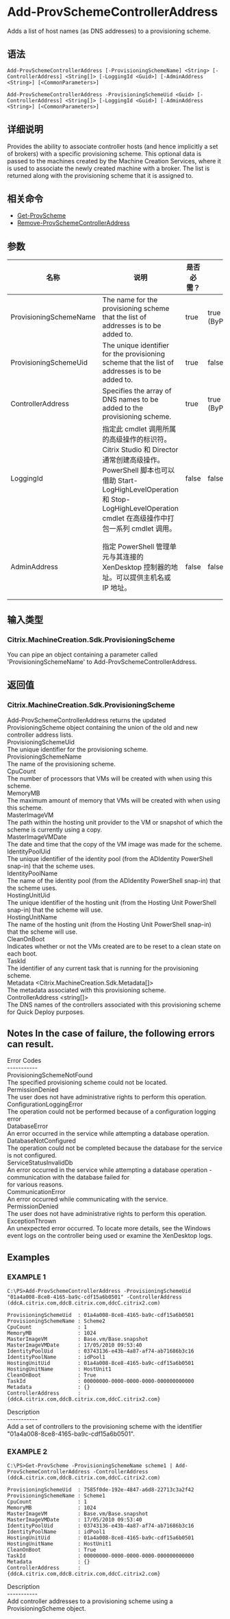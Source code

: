 # Add-ProvSchemeControllerAddress

Adds a list of host names (as DNS addresses) to a provisioning scheme.

## 语法

    Add-ProvSchemeControllerAddress [-ProvisioningSchemeName] <String> [-ControllerAddress] <String[]> [-LoggingId <Guid>] [-AdminAddress <String>] [<CommonParameters>]
    
    Add-ProvSchemeControllerAddress -ProvisioningSchemeUid <Guid> [-ControllerAddress] <String[]> [-LoggingId <Guid>] [-AdminAddress <String>] [<CommonParameters>]
    

## 详细说明

Provides the ability to associate controller hosts (and hence implicitly a set of brokers) with a specific provisioning scheme. This optional data is passed to the machines created by the Machine Creation Services, where it is used to associate the newly created machine with a broker. The list is returned along with the provisioning scheme that it is assigned to.

## 相关命令

- [Get-ProvScheme](Get-ProvScheme.html)
- [Remove-ProvSchemeControllerAddress](Remove-ProvSchemeControllerAddress.html)

## 参数

| 名称                     | 说明                                                                                                                                                                     | 是否必需？ | 管道输入                  | 默认值                                   |
| ---------------------- | ---------------------------------------------------------------------------------------------------------------------------------------------------------------------- | ----- | --------------------- | ------------------------------------- |
| ProvisioningSchemeName | The name for the provisioning scheme that the list of addresses is to be added to.                                                                                     | true  | true (ByPropertyName) |                                       |
| ProvisioningSchemeUid  | The unique identifier for the provisioning scheme that the list of addresses is to be added to.                                                                        | true  | false                 |                                       |
| ControllerAddress      | Specifies the array of DNS names to be added to the provisioning scheme.                                                                                               | true  | true (ByPropertyName) |                                       |
| LoggingId              | 指定此 cmdlet 调用所属的高级操作的标识符。 Citrix Studio 和 Director 通常创建高级操作。 PowerShell 脚本也可以借助 Start-LogHighLevelOperation 和 Stop-LogHighLevelOperation cmdlet 在高级操作中打包一系列 cmdlet 调用。 | false | false                 |                                       |
| AdminAddress           | 指定 PowerShell 管理单元与其连接的 XenDesktop 控制器的地址。可以提供主机名或 IP 地址。                                                                                                              | false | false                 | LocalHost。一旦有 cmdlet 提供了某个值，此值将变为默认值。 |

## 输入类型

### Citrix.MachineCreation.Sdk.ProvisioningScheme  
You can pipe an object containing a parameter called 'ProvisioningSchemeName' to Add-ProvSchemeControllerAddress.

## 返回值

### Citrix.MachineCreation.Sdk.ProvisioningScheme  
Add-ProvSchemeControllerAddress returns the updated ProvisioningScheme object containing the union of the old and new controller address lists.  
ProvisioningSchemeUid <guid>  
The unique identifier for the provisioning scheme.  
ProvisioningSchemeName <string>  
The name of the provisioning scheme.  
CpuCount <int>  
The number of processors that VMs will be created with when using this scheme.  
MemoryMB <int>  
The maximum amount of memory that VMs will be created with when using this scheme.  
MasterImageVM <string>  
The path within the hosting unit provider to the VM or snapshot of which the scheme is currently using a copy.  
MasterImageVMDate <datetime>  
The date and time that the copy of the VM image was made for the scheme.  
IdentityPoolUid <guid>  
The unique identifier of the identity pool (from the ADIdentity PowerShell snap-in) that the scheme uses.  
IdentityPoolName <string>  
The name of the identity pool (from the ADIdentity PowerShell snap-in) that the scheme uses.  
HostingUnitUid <guid>  
The unique identifier of the hosting unit (from the Hosting Unit PowerShell snap-in) that the scheme will use.  
HostingUnitName <string>  
The name of the hosting unit (from the Hosting Unit PowerShell snap-in) that the scheme will use.  
CleanOnBoot <boolean>  
Indicates whether or not the VMs created are to be reset to a clean state on each boot.  
TaskId <guid>  
The identifier of any current task that is running for the provisioning scheme.  
Metadata <Citrix.MachineCreation.Sdk.Metadata[]>  
The metadata associated with this provisioning scheme.  
ControllerAddress <string[]>  
The DNS names of the controllers associated with this provisioning scheme for Quick Deploy purposes.

## Notes In the case of failure, the following errors can result.  
Error Codes  
\---\---\-----  
ProvisioningSchemeNotFound  
The specified provisioning scheme could not be located.  
PermissionDenied  
The user does not have administrative rights to perform this operation.  
ConfigurationLoggingError  
The operation could not be performed because of a configuration logging error  
DatabaseError  
An error occurred in the service while attempting a database operation.  
DatabaseNotConfigured  
The operation could not be completed because the database for the service is not configured.  
ServiceStatusInvalidDb  
An error occurred in the service while attempting a database operation - communication with the database failed for  
for various reasons.  
CommunicationError  
An error occurred while communicating with the service.  
PermissionDenied  
The user does not have administrative rights to perform this operation.  
ExceptionThrown  
An unexpected error occurred. To locate more details, see the Windows event logs on the controller being used or examine the XenDesktop logs.

## Examples

### EXAMPLE 1

    C:\PS>Add-ProvSchemeControllerAddress -ProvisioningSchemeUid "01a4a008-8ce8-4165-ba9c-cdf15a6b0501" -ControllerAddress (ddcA.citrix.com,ddcB.citrix.com,ddcC.citrix2.com)
    
    ProvisioningSchemeUid  : 01a4a008-8ce8-4165-ba9c-cdf15a6b0501
    ProvisioningSchemeName : Scheme2
    CpuCount               : 1
    MemoryMB               : 1024
    MasterImageVM          : Base.vm/Base.snapshot
    MasterImageVMDate      : 17/05/2010 09:53:40
    IdentityPoolUid        : 03743136-e43b-4a87-af74-ab71686b3c16
    IdentityPoolName       : idPool1
    HostingUnitUid         : 01a4a008-8ce8-4165-ba9c-cdf15a6b0501
    HostingUnitName        : HostUnit1
    CleanOnBoot            : True
    TaskId                 : 00000000-0000-0000-0000-000000000000
    Metadata               : {}
    ControllerAddress      : {ddcA.citrix.com,ddcB.citrix.com,ddcC.citrix2.com}
    

Description  
\---\---\-----  
Add a set of controllers to the provisioning scheme with the identifier "01a4a008-8ce8-4165-ba9c-cdf15a6b0501".

### EXAMPLE 2

    C:\PS>Get-ProvScheme -ProvisioningSchemeName scheme1 | Add-ProvSchemeControllerAddress -ControllerAddress (ddcA.citrix.com,ddcB.citrix.com,ddcC.citrix2.com)
    
    ProvisioningSchemeUid  : 7585f0de-192e-4847-a6d8-22713c3a2f42
    ProvisioningSchemeName : Scheme1
    CpuCount               : 1
    MemoryMB               : 1024
    MasterImageVM          : Base.vm/Base.snapshot
    MasterImageVMDate      : 17/05/2010 09:53:40
    IdentityPoolUid        : 03743136-e43b-4a87-af74-ab71686b3c16
    IdentityPoolName       : idPool1
    HostingUnitUid         : 01a4a008-8ce8-4165-ba9c-cdf15a6b0501
    HostingUnitName        : HostUnit1
    CleanOnBoot            : True
    TaskId                 : 00000000-0000-0000-0000-000000000000
    Metadata               : {}
    ControllerAddress      : {ddcA.citrix.com,ddcB.citrix.com,ddcC.citrix2.com}
    

Description  
\---\---\-----  
Add controller addresses to a provisioning scheme using a ProvisioningScheme object.